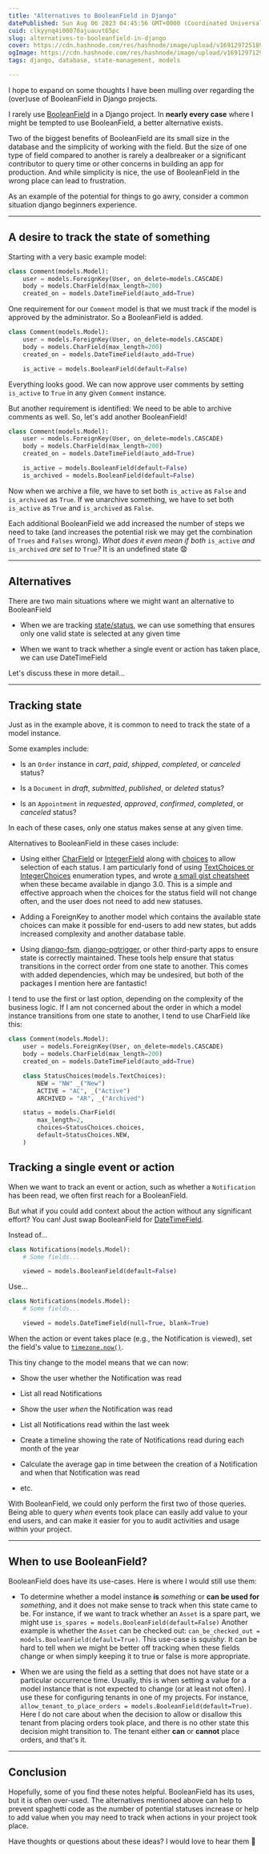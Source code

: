```yaml
---
title: "Alternatives to BooleanField in Django"
datePublished: Sun Aug 06 2023 04:45:56 GMT+0000 (Coordinated Universal Time)
cuid: clkyynq4i00070ajuauvt65pc
slug: alternatives-to-booleanfield-in-django
cover: https://cdn.hashnode.com/res/hashnode/image/upload/v1691297251897/47f1c9a2-d547-448b-98a8-7040e16bb27f.png
ogImage: https://cdn.hashnode.com/res/hashnode/image/upload/v1691297129589/a94bd848-d41c-407f-b7ae-34f3ef85717f.png
tags: django, database, state-management, models

---
```


I hope to expand on some thoughts I have been mulling over regarding the (over)use of BooleanField in Django projects.

I rarely use [BooleanField](https://docs.djangoproject.com/en/4.2/ref/models/fields/#booleanfield) in a Django project. In **nearly every case** where I might be tempted to use BooleanField, a better alternative exists.

Two of the biggest benefits of BooleanField are its small size in the database and the simplicity of working with the field. But the size of one type of field compared to another is rarely a dealbreaker or a significant contributor to query time or other concerns in building an app for production. And while simplicity is nice, the use of BooleanField in the wrong place can lead to frustration.

As an example of the potential for things to go awry, consider a common situation django beginners experience.

---

## A desire to track the state of something

Starting with a very basic example model:

```python
class Comment(models.Model):
    user = models.ForeignKey(User, on_delete=models.CASCADE)
    body = models.CharField(max_length=200)
    created_on = models.DateTimeField(auto_add=True)
```

One requirement for our `Comment` model is that we must track if the model is approved by the administrator. So a BooleanField is added.

```python
class Comment(models.Model):
    user = models.ForeignKey(User, on_delete=models.CASCADE)
    body = models.CharField(max_length=200)
    created_on = models.DateTimeField(auto_add=True)

    is_active = models.BooleanField(default=False)
```

Everything looks good. We can now approve user comments by setting `is_active` to `True` in any given `Comment` instance.

But another requirement is identified: We need to be able to archive comments as well. So, let's add another BooleanField!

```python
class Comment(models.Model):
    user = models.ForeignKey(User, on_delete=models.CASCADE)
    body = models.CharField(max_length=200)
    created_on = models.DateTimeField(auto_add=True)

    is_active = models.BooleanField(default=False)
    is_archived = models.BooleanField(default=False)
```

Now when we archive a file, we have to set both `is_active` as `False` and `is_archived` as `True`. If we unarchive something, we have to set both `is_active` as `True` and `is_archived` as `False`.

Each additional BooleanField we add increased the number of steps we need to take (and increases the potential risk we may get the combination of `Trues` and `Falses` wrong). *What does it even mean if both* `is_active` *and* `is_archived` *are set to* `True`*?* It is an undefined state 😧

---

## Alternatives

There are two main situations where we might want an alternative to BooleanField

* When we are tracking [state/status](https://en.wikipedia.org/wiki/State_(computer_science)), we can use something that ensures only one valid state is selected at any given time
    
* When we want to track whether a single event or action has taken place, we can use DateTimeField
    

Let's discuss these in more detail...

---

## Tracking state

Just as in the example above, it is common to need to track the state of a model instance.

Some examples include:

* Is an `Order` instance in *cart*, *paid*, *shipped*, *completed*, or *canceled* status?
    
* Is a `Document` in *draft*, *submitted*, *published*, or *deleted* status?
    
* Is an `Appointment` in *requested*, *approved*, *confirmed*, *completed*, or *canceled* status?
    

In each of these cases, only one status makes sense at any given time.

Alternatives to BooleanField in these cases include:

* Using either [CharField](https://docs.djangoproject.com/en/4.2/ref/models/fields/#charfield) or [IntegerField](https://docs.djangoproject.com/en/4.2/ref/models/fields/#integerfield) along with [choices](https://docs.djangoproject.com/en/4.2/ref/models/fields/#choices) to allow selection of each status. I am particularly fond of using [TextChoices or IntegerChoices](https://docs.djangoproject.com/en/4.2/ref/models/fields/#enumeration-types) enumeration types, and wrote [a small gist cheatsheet](https://gist.github.com/OmenApps/3eef60ba4204f3d1842d9d7477efcce1) when these became available in django 3.0. This is a simple and effective approach when the choices for the status field will not change often, and the user does not need to add new statuses.
    
* Adding a ForeignKey to another model which contains the available state choices can make it possible for end-users to add new states, but adds increased complexity and another database table.
    
* Using [django-fsm](https://github.com/viewflow/django-fsm), [django-pgtrigger](https://django-pgtrigger.readthedocs.io/en/latest/cookbook.html#validating-field-transitions), or other third-party apps to ensure state is correctly maintained. These tools help ensure that status transitions in the correct order from one state to another. This comes with added dependencies, which may be undesired, but both of the packages I mention here are fantastic!
    

I tend to use the first or last option, depending on the complexity of the business logic. If I am not concerned about the order in which a model instance transitions from one state to another, I tend to use CharField like this:

```python
class Comment(models.Model):
    user = models.ForeignKey(User, on_delete=models.CASCADE)
    body = models.CharField(max_length=200)
    created_on = models.DateTimeField(auto_add=True)

    class StatusChoices(models.TextChoices):
        NEW = "NW" _("New")
        ACTIVE = "AC", _("Active")
        ARCHIVED = "AR", _("Archived")

    status = models.CharField(
        max_length=2,
        choices=StatusChoices.choices,
        default=StatusChoices.NEW,
    )
```

## Tracking a single event or action

When we want to track an event or action, such as whether a `Notification` has been read, we often first reach for a BooleanField.

But what if you could add context about the action without any significant effort? You can! Just swap BooleanField for [DateTimeField](https://docs.djangoproject.com/en/4.2/ref/models/fields/#datetimefield).

Instead of...

```python
class Notifications(models.Model):
    # Some fields...

    viewed = models.BooleanField(default=False)
```

Use...

```python
class Notifications(models.Model):
    # Some fields...

    viewed = models.DateTimeField(null=True, blank=True)
```

When the action or event takes place (e.g., the Notification is viewed), set the field's value to [`timezone.now()`](https://docs.djangoproject.com/en/4.2/ref/utils/#django.utils.timezone.now).

This tiny change to the model means that we can now:

* Show the user whether the Notification was read
    
* List all read Notifications
    
* Show the user *when* the Notification was read
    
* List all Notifications read within the last week
    
* Create a timeline showing the rate of Notifications read during each month of the year
    
* Calculate the average gap in time between the creation of a Notification and when that Notification was read
    
* etc.
    

With BooleanField, we could only perform the first two of those queries. Being able to query *when* events took place can easily add value to your end users, and can make it easier for you to audit activities and usage within your project.

---

## When to use BooleanField?

BooleanField does have its use-cases. Here is where I would still use them:

* To determine whether a model instance **is** *something* or **can be used for** *something*, and it does not make sense to track when this state came to be. For instance, if we want to track whether an `Asset` is a spare part, we might use `is_spares = models.BooleanField(default=False)` Another example is whether the `Asset` can be checked out: `can_be_checked_out = models.BooleanField(default=True)`. This use-case is *squishy*. It can be hard to tell when we might be better off tracking when these fields change or when simply keeping it to true or false is more appropriate.
    
* When we are using the field as a setting that does not have state or a particular occurrence time. Usually, this is when setting a value for a model instance that is not expected to change (or at least not often). I use these for configuring tenants in one of my projects. For instance, `allow_tenant_to_place_orders = models.BooleanField(default=True)`. Here I do not care about when the decision to allow or disallow this tenant from placing orders took place, and there is no other state this decision might transition to. The tenant either **can** or **cannot** place orders, and that's it.
    

---

## Conclusion

Hopefully, some of you find these notes helpful. BooleanField has its uses, but it is often over-used. The alternatives mentioned above can help to prevent spaghetti code as the number of potential statuses increase or help to add value when you may need to track when actions in your project took place.

Have thoughts or questions about these ideas? I would love to hear them 🙂